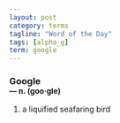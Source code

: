 ```yaml
---
layout: post
category: terms
tagline: "Word of the Day"
tags: [alpha_g]
term: google
---
```


<h3>Google<br/> <small>&mdash; n. (goo<span>&middot;</span>gle)</small></h3>
<p><ol><li>a liquified seafaring bird</li>
</ol></p>
